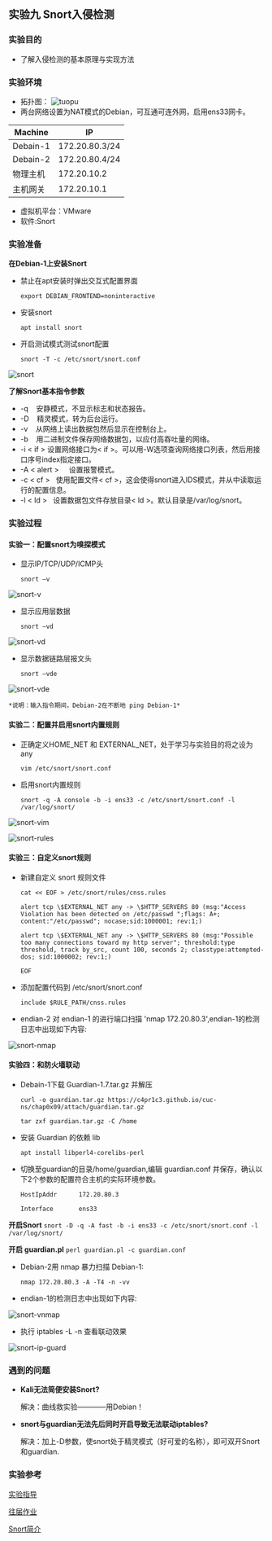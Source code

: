 ## 实验九 Snort入侵检测

### 实验目的
+ 了解入侵检测的基本原理与实现方法

### 实验环境

* 拓扑图：
![tuopu](images/topo.jpg) 
* 两台网络设置为NAT模式的Debian，可互通可连外网，启用ens33网卡。
  
 | Machine | IP | 
 | ---- | ---- |
  | Debain-1 | 172.20.80.3/24
 | Debain-2 | 172.20.80.4/24
  | 物理主机 | 172.20.10.2
  | 主机网关 | 172.20.10.1
* 虚拟机平台：VMware
* 软件:Snort

### 实验准备
**在Debian-1上安装Snort**
+ 禁止在apt安装时弹出交互式配置界面

	` export DEBIAN_FRONTEND=noninteractive  `

+ 安装snort

	` apt install snort `

+ 开启测试模式测试snort配置

	` snort -T -c /etc/snort/snort.conf `

![snort](images/snort.png) 

**了解Snort基本指令参数**
+ -q    安静模式，不显示标志和状态报告。
+ -D    精灵模式，转为后台运行。
+ -v    从网络上读出数据包然后显示在控制台上。
+ -b    用二进制文件保存网络数据包，以应付高吞吐量的网络。
+ -i < if > 设置网络接口为< if >。可以用-W选项查询网络接口列表，然后用接口序号index指定接口。
+ -A < alert >     设置报警模式。
+ -c < cf >   使用配置文件< cf >，这会使得snort进入IDS模式，并从<cf>中读取运行的配置信息。
+ -l < ld >   设置数据包文件存放目录< ld >。默认目录是/var/log/snort。

### 实验过程

####  实验一：配置snort为嗅探模式

+ 显示IP/TCP/UDP/ICMP头

	`snort –v `

![snort-v](images/snort-v.png) 
    
+ 显示应用层数据

	`snort –vd `

![snort-vd](images/snort-v.png) 
    
+  显示数据链路层报文头

	`snort –vde `

![snort-vde](images/snort-vde.png) 
  
	*说明：输入指令期间，Debian-2在不断地 ping Debian-1*




#### 实验二：配置并启用snort内置规则 
+ 正确定义HOME_NET 和 EXTERNAL_NET，处于学习与实验目的将之设为any

	`vim /etc/snort/snort.conf `
+  启用snort内置规则

	`snort -q -A console -b -i ens33 -c /etc/snort/snort.conf -l /var/log/snort/ `

![snort-vim](images/snort-vim.png) 

![snort-rules](images/snort-rules.png) 


#### 实验三：自定义snort规则
+ 新建自定义 snort 规则文件

	`cat << EOF > /etc/snort/rules/cnss.rules`
    
	`alert tcp \$EXTERNAL_NET any -> \$HTTP_SERVERS 80 (msg:"Access Violation has been detected on /etc/passwd ";flags: A+; content:"/etc/passwd"; nocase;sid:1000001; rev:1;)`


	`alert tcp \$EXTERNAL_NET any -> \$HTTP_SERVERS 80 (msg:"Possible too many connections toward my http server"; threshold:type threshold, track by_src, count 100, seconds 2; classtype:attempted-dos; sid:1000002; rev:1;)`
    

	`EOF`
+  添加配置代码到 /etc/snort/snort.conf

	`include $RULE_PATH/cnss.rules `
+  endian-2 对 endian-1 的进行端口扫描 'nmap 172.20.80.3',endian-1的检测日志中出现如下内容:

![snort-nmap](images/snort-nmap.png) 


#### 实验四：和防火墙联动
* Debain-1下载 Guardian-1.7.tar.gz 并解压
	
	`curl -o guardian.tar.gz https://c4pr1c3.github.io/cuc-ns/chap0x09/attach/guardian.tar.gz`
	
	`tar zxf guardian.tar.gz -C /home`
* 安装 Guardian 的依赖 lib
	
	`apt install libperl4-corelibs-perl`
* 切换至guardian的目录/home/guardian,编辑 guardian.conf 并保存，确认以下2个参数的配置符合主机的实际环境参数。

	`HostIpAddr      172.20.80.3`

	`Interface       ens33`
	
**开启Snort**
`snort -D -q -A fast -b -i ens33 -c /etc/snort/snort.conf -l /var/log/snort/`

**开启 guardian.pl**
`perl guardian.pl -c guardian.conf`
* Debian-2用 nmap 暴力扫描 Debian-1:

	`nmap 172.20.80.3 -A -T4 -n -vv`
* endian-1的检测日志中出现如下内容:

![snort-vnmap](images/snort-vnmap.png)
* 执行 iptables -L -n 查看联动效果

![snort-ip-guard](images/snort-ip-guard.png)


### 遇到的问题
* **Kali无法简便安装Snort?**
  
	解决：曲线救实验————用Debian！
* **snort与guardian无法先后同时开启导致无法联动iptables?**
	
	解决：加上-D参数，使snort处于精灵模式（好可爱的名称），即可双开Snort和guardian.


### 实验参考

[ 实验指导 ](https://c4pr1c3.gitee.io/cuc-ns/chap0x05/main.html)

[ 往届作业 ](https://github.com/CUCCS/2019-NS-Public-hejueyun/tree/chap0x09/chap0x09)

[ Snort简介 ](https://blog.csdn.net/cookieXSS/article/details/106529112)